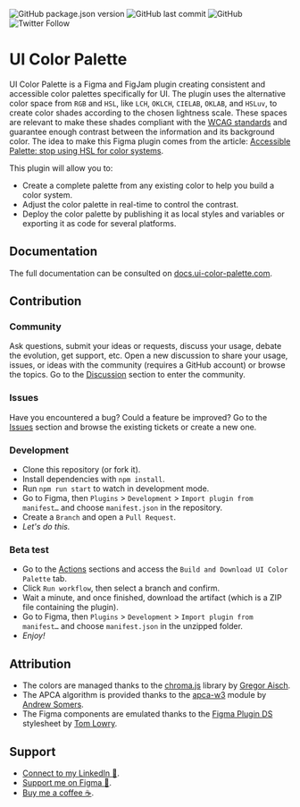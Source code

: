 ![GitHub package.json version](https://img.shields.io/github/package-json/v/inVoltag/figma-ui-color-palette?color=informational) ![GitHub last commit](https://img.shields.io/github/last-commit/inVoltag/figma-ui-color-palette?color=informational) ![GitHub](https://img.shields.io/github/license/inVoltag/figma-ui-color-palette?color=informational) ![Twitter Follow](https://img.shields.io/twitter/follow/a_ng_d?style=social)

# UI Color Palette
UI Color Palette is a Figma and FigJam plugin creating consistent and accessible color palettes specifically for UI. The plugin uses the alternative color space from `RGB` and `HSL`, like `LCH`, `OKLCH`, `CIELAB`, `OKLAB`, and `HSLuv`, to create color shades according to the chosen lightness scale. These spaces are relevant to make these shades compliant with the [WCAG standards](https://www.w3.org/WAI/standards-guidelines/wcag/) and guarantee enough contrast between the information and its background color. The idea to make this Figma plugin comes from the article: [Accessible Palette: stop using HSL for color systems](https://wildbit.com/blog/accessible-palette-stop-using-hsl-for-color-systems).

This plugin will allow you to:
- Create a complete palette from any existing color to help you build a color system.
- Adjust the color palette in real-time to control the contrast.
- Deploy the color palette by publishing it as local styles and variables or exporting it as code for several platforms.

## Documentation
The full documentation can be consulted on [docs.ui-color-palette.com](https://uicp.link/docs).

## Contribution
### Community
Ask questions, submit your ideas or requests, discuss your usage, debate the evolution, get support, etc.
Open a new discussion to share your usage, issues, or ideas with the community (requires a GitHub account) or browse the topics.
Go to the [Discussion](https://uicp.link/discuss) section to enter the community.

### Issues
Have you encountered a bug? Could a feature be improved?
Go to the [Issues](https://uicp.link/report) section and browse the existing tickets or create a new one.

### Development
- Clone this repository (or fork it).
- Install dependencies with `npm install`.
- Run `npm run start` to watch in development mode.
- Go to Figma, then `Plugins` > `Development` > `Import plugin from manifest…` and choose `manifest.json` in the repository.
- Create a `Branch` and open a `Pull Request`.
- _Let's do this._

### Beta test
- Go to the [Actions](https://github.com/inVoltag/figma-ui-color-palette/actions) sections and access the `Build and Download UI Color Palette` tab.
- Click `Run workflow`, then select a branch and confirm.
- Wait a minute, and once finished, download the artifact (which is a ZIP file containing the plugin).
- Go to Figma, then `Plugins` > `Development` > `Import plugin from manifest…` and choose `manifest.json` in the unzipped folder.
- _Enjoy!_

## Attribution
- The colors are managed thanks to the [chroma.js](https://github.com/gka/chroma.js) library by [Gregor Aisch](https://github.com/gka).
- The APCA algorithm is provided thanks to the [apca-w3](https://www.npmjs.com/package/apca-w3) module by [Andrew Somers](https://github.com/Myndex).
- The Figma components are emulated thanks to the [Figma Plugin DS](https://github.com/thomas-lowry/figma-plugin-ds) stylesheet by [Tom Lowry](https://github.com/thomas-lowry).

## Support
- [Connect to my LinkedIn 💼](https://uicp.link/network).
- [Support me on Figma 🎨](https://uicp.link/author).
- [Buy me a coffee ☕️](https://uicp.link/donate).
